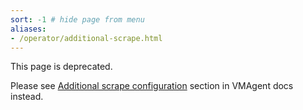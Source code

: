 ```yaml
---
sort: -1 # hide page from menu
aliases:
- /operator/additional-scrape.html
---
```


This page is deprecated.

Please see [Additional scrape configuration](./resources/vmagent.md#additional-scrape-configuration) 
section in VMAgent docs instead.
